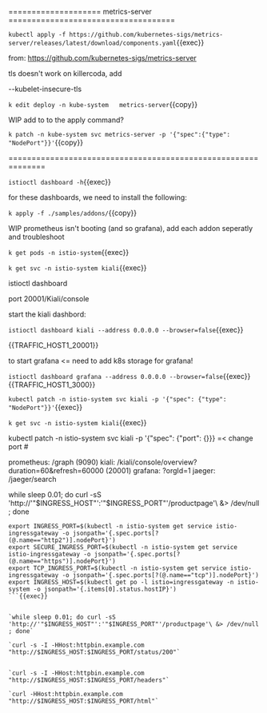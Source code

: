 

====================   metrics-server  ====================================

`kubectl apply -f https://github.com/kubernetes-sigs/metrics-server/releases/latest/download/components.yaml`{{exec}}

from: https://github.com/kubernetes-sigs/metrics-server

tls doesn't work on killercoda, add 

--kubelet-insecure-tls   

`k edit deploy -n kube-system   metrics-server`{{copy}}

WIP  add to to the apply command?  

`k patch -n kube-system svc metrics-server -p '{"spec":{"type": "NodePort"}}'`{{copy}}


==============================================================



`istioctl dashboard -h`{{exec}}


for these dashboards, we need to install the following:

`k apply -f ./samples/addons/`{{copy}}

WIP prometheus isn't booting (and so grafana), add each addon seperatly and troubleshoot

`k get pods -n istio-system`{{exec}}

`k get svc -n istio-system kiali`{{exec}}


istioctl dashboard

port 20001/Kiali/console

start the kiali dashbord:

`istioctl dashboard kiali --address 0.0.0.0 --browser=false`{{exec}}

{{TRAFFIC_HOST1_20001}}

to start grafana  <=  need to add k8s storage for grafana!

`istioctl dashboard grafana --address 0.0.0.0 --browser=false`{{exec}}  
{{TRAFFIC_HOST1_3000}}

`kubectl patch -n istio-system svc kiali -p '{"spec": {"type": "NodePort"}}'`{{exec}}

 `k get svc -n istio-system kiali`{{exec}}

kubectl patch -n istio-system svc kiali -p '{"spec": {"port": {}}} =< change port #

prometheus:   /graph   (9090)
kiali:        /kiali/console/overview?duration=60&refresh=60000 (20001)
grafana:      ?orgId=1
jaeger:       /jaeger/search


while sleep 0.01; do curl -sS 'http://'"$INGRESS_HOST"':'"$INGRESS_PORT"'/productpage'\ &> /dev/null ; done

```
export INGRESS_PORT=$(kubectl -n istio-system get service istio-ingressgateway -o jsonpath='{.spec.ports[?(@.name=="http2")].nodePort}')
export SECURE_INGRESS_PORT=$(kubectl -n istio-system get service istio-ingressgateway -o jsonpath='{.spec.ports[?(@.name=="https")].nodePort}')
export TCP_INGRESS_PORT=$(kubectl -n istio-system get service istio-ingressgateway -o jsonpath='{.spec.ports[?(@.name=="tcp")].nodePort}')
export INGRESS_HOST=$(kubectl get po -l istio=ingressgateway -n istio-system -o jsonpath='{.items[0].status.hostIP}')
```{{exec}}


`while sleep 0.01; do curl -sS 'http://'"$INGRESS_HOST"':'"$INGRESS_PORT"'/productpage'\ &> /dev/null ; done`

`curl -s -I -HHost:httpbin.example.com "http://$INGRESS_HOST:$INGRESS_PORT/status/200"`


`curl -s -I -HHost:httpbin.example.com "http://$INGRESS_HOST:$INGRESS_PORT/headers"`

`curl -HHost:httpbin.example.com "http://$INGRESS_HOST:$INGRESS_PORT/html"`



